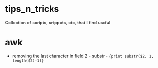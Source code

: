 # tips_n_tricks
Collection of scripts, snippets, etc, that I find useful


# awk
* removing the last character in field 2 - substr - 
`{print substr($2, 1, length($2)-1)}`
